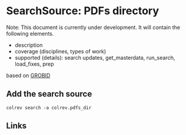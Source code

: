 # SearchSource: PDFs directory

Note: This document is currently under development. It will contain the following elements.

- description
- coverage (disciplines, types of work)
- supported (details): search updates, get_masterdata, run_search, load_fixes, prep

based on [GROBID](https://github.com/kermitt2/grobid)

## Add the search source

```
colrev search -a colrev.pdfs_dir
```

## Links
